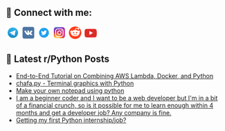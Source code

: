 ## 🔎 Connect with me:
[<img src="https://github.com/bullbesh/bullbesh/blob/main/images/Telegram.png" width="32" height="32" />](https://t.me/bullbesh)
[<img src="https://github.com/bullbesh/bullbesh/blob/main/images/VK.png" width="32" height="32" />](https://vk.com/bullbesh)
[<img src="https://github.com/bullbesh/bullbesh/blob/main/images/Twitter.png" width="32" height="32" />](https://twitter.com/bullbesh1)
[<img src="https://github.com/bullbesh/bullbesh/blob/main/images/Instagram.png" width="32" height="32" />](https://www.instagram.com/bullbesh)
[<img src="https://github.com/bullbesh/bullbesh/blob/main/images/Reddit.png" width="32" height="32" />](https://www.reddit.com/user/bullbesh)
[<img src="https://github.com/bullbesh/bullbesh/blob/main/images/YouTube.png" width="32" height="32" />](https://www.youtube.com/channel/UCtfjRs6uzgq5mfm8S06WTcg)

## 📕 Latest r/Python Posts
<!-- BLOG-POST-LIST:START -->
- [End-to-End Tutorial on Combining AWS Lambda, Docker, and Python](https://www.reddit.com/r/Python/comments/107f6r2/endtoend_tutorial_on_combining_aws_lambda_docker/)
- [chafa.py - Terminal graphics with Python](https://www.reddit.com/r/Python/comments/107e2j9/chafapy_terminal_graphics_with_python/)
- [Make your own notepad using python](https://www.reddit.com/r/Python/comments/107d669/make_your_own_notepad_using_python/)
- [I am a beginner coder and I want to be a web developer but I&#39;m in a bit of a financial crunch, so is it possible for me to learn enough within 4 months and get a developer job? Any company is fine.](https://www.reddit.com/r/Python/comments/107bo4p/i_am_a_beginner_coder_and_i_want_to_be_a_web/)
- [Getting my first Python internship/job?](https://www.reddit.com/r/Python/comments/107bctv/getting_my_first_python_internshipjob/)
<!-- BLOG-POST-LIST:END -->
